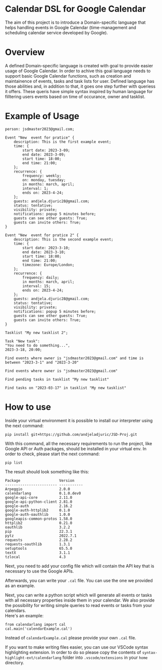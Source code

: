 # Calendar DSL for Google Calendar

The aim of this project is to introduce a Domain-specific language that helps handling events in Google Calendar (time-management and scheduling calendar service developed by Google).

# Overview

A defined Domain-specific language is created with goal to provide easier usage of Google Calendar. In order to achive this goal language needs to support basic Google Calendar functions, such as creation and maintainence of events, tasks and task lists for user. Defined language has those abilities and, in addition to that, it goes one step further with queriess it offers. These queris have simple syntax inspired by human language for filltering users events based on time of occurance, owner and tasklist.

# Example of Usage

    person: jsdmaster2023@gmail.com;

    Event "New  event for pratice" {
        description: This is the first example event;
        time: {
            start date: 2023-3-09;
            end date: 2023-3-09;
            start time: 18:00;
            end time: 21:00;
        };
        recurrence: {
            frequency: weekly;
            on: monday, tuesday;
            in months: march, april;
            interval: 1;
            ends on: 2023-4-24;
        };
        guests: andjela.djuric28@gmail.com;
        status: tentative;
        visibility: private;
        notifications: popup 5 minutes before;
        guests can see other guests: True;
        guests can invite others: True;
    }

    Event "New  event for pratice 2" {
        description: This is the second example event;
        time: {
            start date: 2023-3-10;
            end date: 2023-3-10;
            start time: 18:00;
            end time: 21:00;
            timezone: Europe/London;
        };
        recurrence: {
            frequency: daily;
            in months: march, april;
            interval: 15;
            ends on: 2023-4-24;
        };
        guests: andjela.djuric28@gmail.com;
        status: tentative;
        visibility: private;
        notifications: popup 5 minutes before;
        guests can see other guests: True;
        guests can invite others: True;
    }

    Tasklist "My new tasklist 2";

    Task "New task":
    "You need to do something...",
    2023-3-18, 20:00;

    Find events where owner is "jsdmaster2023@gmail.com" and time is between "2023-3-1" and "2023-3-20"

    Find events where owner is "jsdmaster2023@gmail.com"

    Find pending tasks in tasklist "My new tasklist"

    Find tasks on "2023-03-17" in tasklist "My new tasklist"

# How to use

Inside your virtual environment it is possible to install our interpreter using the next command:

`pip install git+https://github.com/andjeladjuric/JSD-Proj.git`

With this command, all the necessary requirements to run the project, like Google API or Auth packages, should be installed in your virtual env.
In order to check, please start the next command:

`pip list`

The result should look something like this:

    Package                  Version
    ------------------------ -----------
    Arpeggio                 2.0.0
    calendarlang             0.1.0.dev0
    google-api-core          2.11.0
    google-api-python-client 2.81.0
    google-auth              2.16.2
    google-auth-httplib2     0.1.0
    google-auth-oauthlib     1.0.0
    googleapis-common-protos 1.58.0
    httplib2                 0.21.0
    oauthlib                 3.2.2
    pip                      22.3.1
    pytz                     2022.7.1
    requests                 2.28.2
    requests-oauthlib        1.3.1
    setuptools               65.5.0
    textX                    3.1.1
    tzlocal                  4.3

Next, you need to add your config file which will contain the API key that is necessary to use the Google APIs.

Afterwards, you can write your `.cal` file. You can use the one we provided as an example.

Next, you can write a python script which will generate all events or tasks with all necessary properties inside them in your calendar. We also provide the possibility for writing simple queries to read events or tasks from your calendars. \
Here's an example:

    from calendarlang import cal
    cal.main('calendarExample.cal')

Instead of `calendarExample.cal` please provide your own `.cal` file.

If you want to make writing files easier, you can use our VSCode syntax highlighting extension. In order to do so please copy the contents of `syntax-highlight-ext/calendarlang` folder into `.vscode/extensions` in your `home` directory.
